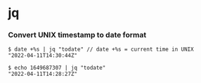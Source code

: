 # jq

### Convert UNIX timestamp to date format
```shell
$ date +%s | jq "todate" // date +%s = current time in UNIX
"2022-04-11T14:30:44Z"

$ echo 1649687307 | jq "todate"
"2022-04-11T14:28:27Z"
```
